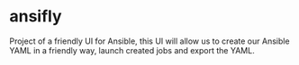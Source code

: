 # ansifly
Project of a friendly UI for Ansible, this UI will allow us to create our Ansible YAML in a friendly way, launch created jobs and export the YAML.
